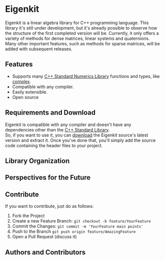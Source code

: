 # Eigenkit

Eigenkit is a linear algebra library for C++ programming language.
This library it's still under development, but it's already possible to observe how the structure of the first completed version will be. Currently, it only offers a variety of methods for dense matrices, linear systems and quaternions. Many other important features, such as methods for sparse matrices, will be added with subsequent releases.

## Features

- Supports many [C++ Standard Numerics Library](https://en.cppreference.com/w/cpp/numeric) functions and types, like [complex](https://en.cppreference.com/w/cpp/numeric/complex).
- Compatible with any compiler.
- Easily extensible.
- Open source

## Requirements and Download

Eigenkit is compatible with any compiler and doesn't have any dependencies other than the [C++ Standard Library](https://en.cppreference.com/w/cpp/standard_library).  
So, if you want to use it, you can [download](https://eigenkit.org/docs/getting-started/download.html) the Eigenkit source's latest version and extract it. Once you've done that, you'll simply add the source code containing the header files to your project.

## Library Organization

## Perspectives for the Future

## Contribute

If you want to contribute, just do as follows:
1. Fork the Project
2. Create a new Feature Branch: `git checkout -b feature/YourFeature`
3. Commit the Changes: `git commit -m 'YourFeature main points'`
4. Push to the Branch `git push origin feature/AmazingFeature`
5. Open a Pull Request (discuss it)

## Authors and Contributors
